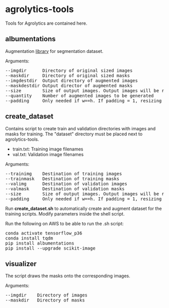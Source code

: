 # agrolytics-tools
Tools for Agrolytics are contained here.


## albumentations
Augmentation [library](https://github.com/albu/albumentations) for segmentation dataset.

Arguments:
<pre>
--imgdir      Directory of original sized images
--maskdir     Directory of original sized masks
--imgdestdir  Output directory of augmented images
--maskdestdir Output director of augmented masks
--size        Size of output images. Output images will be resized to (w x h). If w=h, --padding switch is also needed.
--quantity    Number of augmented images to be generated
--padding     Only needed if w==h. If padding = 1, resizing will be done by padding instead of warping.
</pre>




## create_dataset
Contains script to create train and validation directories with images and masks for training. The "dataset" directory must be placed next to agrolytics-tools.

 * train.txt: Training image filenames
 * val.txt: Validation image filenames

Arguments:
<pre>
--trainimg    Destination of training images
--trainmask   Destination of training masks
--valimg      Destination of validation images
--valmask     Destination of validation masks
--size        Size of output images. Output images will be resized to (w x w) with padding_resize.py
--padding     Only needed if w==h. If padding = 1, resizing will be done by padding instead of warping.
</pre>

Run **create_dataset.sh** to automatically create and augment dataset for the training scripts. Modify parameters inside the shell script.

Run the following on AWS to be able to run the .sh script:
<pre>
conda activate tensorflow_p36
conda install tqdm
pip install albumentations
pip install --upgrade scikit-image
</pre>
## visualizer
The script draws the masks onto the corresponding images.

Arguments:
<pre>
--imgdir    Directory of images
--maskdir   Directory of masks
</pre>
